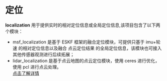 # 定位  
**localization** 用于提供实时的相对定位信息或全局定位信息,该项目包含了以下两个模块：  
- msf_localization 是基于 ESKF 框架的融合定位模块，可提供只基于 imu+轮速 的相对定位信息以及融合 点云定位结果 的全局定位信息，该模块也可接入其他传感器观测进行后续拓展；
- lidar_localization 是基于点云地图的点云定位模块，使用 ceres 进行优化，使用 pcl 进行点云处理。  
[点击了解详情](http://10.10.0.20/super_sensor_sdk/ros2_sdk/localization/-/blob/main/README_zh.md) 
